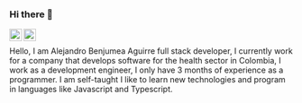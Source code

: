 ### Hi there 👋

<a href="https://twitter.com/AguirreBenjumea">
  <img align="left" alt="Abhishek Naidu | Twitter" width="22px" src="https://raw.githubusercontent.com/peterthehan/peterthehan/master/assets/twitter.svg" />
</a>
<a href="https://www.linkedin.com/in/alejandrobenjumea/">
  <img align="left" alt="Abhishek's LinkedIN" width="22px" src="https://raw.githubusercontent.com/peterthehan/peterthehan/master/assets/linkedin.svg" />
</a>

<br />

Hello, I am Alejandro Benjumea Aguirre full stack developer, I currently work for a company that develops software for the health sector in Colombia, I work as a
development engineer, I only have 3 months of experience as a programmer. I am self-taught I like to learn new technologies and program in languages like Javascript 
and Typescript.
